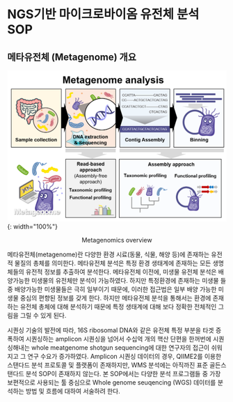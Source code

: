 # NGS기반 마이크로바이옴 유전체 분석 SOP


## 메타유전체 (Metagenome) 개요


![Metagenomics overview](https://github.com/sujin9819/MetaInsight/blob/main/SOP/MetaGenomic/img/G_0_1.png?raw=true){: width="100%"}
<center> Metagenomics overview</center>  

메타유전체(metagenome)란 다양한 환경 시료(동물, 식물, 해양 등)에 존재하는 유전적 물질의 총체를 의미한다.
메타유전체 분석은 특정 환경 생태계에 존재하는 모든 생명체들의 유전적 정보를 추출하여 분석한다.
메타유전체 이전에, 미생물 유전체 분석은 배양가능한 미생물의 유전체만 분석이 가능하였다.
하지만 특정환경에 존재하는 미생물 들 중 배양가능한 미생물들은 극히 일부이기 때문에, 이러한 접근법은 일부 배양 가능한 미생물 중심의 편향된 정보를 갖게 한다.
하지만 메타유전체 분석을 통해서는 환경에 존재하는 유전체 총체에 대해 분석하기 때문에 특정 생태계에 대해 보다 정확한 전체적인 그림을 그릴 수 있게 된다.

시퀀싱 기술의 발전에 따라, 16S ribosomal DNA와 같은 유전체 특정 부분을 타겟 증폭하여 시퀀싱하는 amplicon 시퀀싱을 넘어서 수십억 개의 핵산 단편을 한꺼번에 시퀀싱해내는 whole meatgenome shotgun sequencing에 대한 연구자의 접근이 쉬워지고 그 연구 수요가 증가하였다.
Amplicon 시퀀싱 데이터의 경우, QIIME2를 이용한 스탠다드 분석 프로토콜 및 플랫폼이 존재하지만, WMS 분석에는 아직까진 표준 골든스탠다드 분석 SOP이 존재하지 않는다. 본 SOP에서는 다양한 분석 프로그램들 중 가장 보편적으로 사용되는 툴 중심으로 Whole genome seuqencing (WGS) 데이터를 분석하는 방법 및 흐름에 대하여 서술하려 한다.

